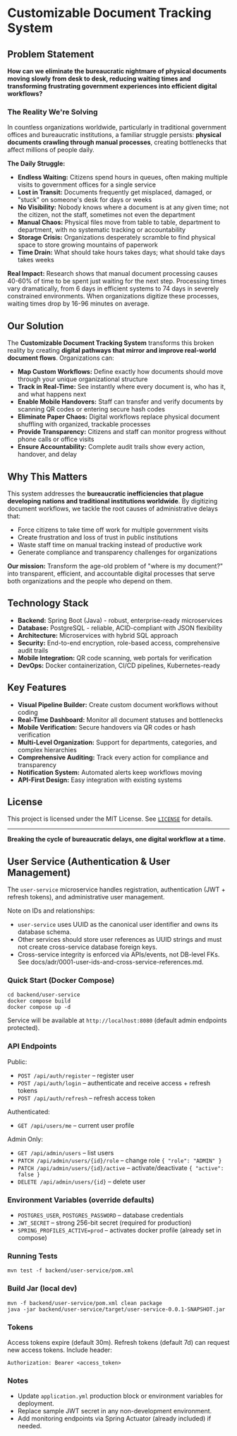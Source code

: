 # Customizable Document Tracking System

## Problem Statement

**How can we eliminate the bureaucratic nightmare of physical documents moving slowly from desk to desk, reducing waiting times and transforming frustrating government experiences into efficient digital workflows?**

### The Reality We're Solving

In countless organizations worldwide, particularly in traditional government offices and bureaucratic institutions, a familiar struggle persists: **physical documents crawling through manual processes**, creating bottlenecks that affect millions of people daily.

**The Daily Struggle:**

* **Endless Waiting:** Citizens spend hours in queues, often making multiple visits to government offices for a single service
* **Lost in Transit:** Documents frequently get misplaced, damaged, or "stuck" on someone's desk for days or weeks
* **No Visibility:** Nobody knows where a document is at any given time; not the citizen, not the staff, sometimes not even the department
* **Manual Chaos:** Physical files move from table to table, department to department, with no systematic tracking or accountability
* **Storage Crisis:** Organizations desperately scramble to find physical space to store growing mountains of paperwork
* **Time Drain:** What should take hours takes days; what should take days takes weeks

**Real Impact:** Research shows that manual document processing causes 40-60% of time to be spent just waiting for the next step. Processing times vary dramatically, from 6 days in efficient systems to 74 days in severely constrained environments. When organizations digitize these processes, waiting times drop by 16-96 minutes on average.

## Our Solution

The **Customizable Document Tracking System** transforms this broken reality by creating **digital pathways that mirror and improve real-world document flows**. Organizations can:

* **Map Custom Workflows:** Define exactly how documents should move through your unique organizational structure
* **Track in Real-Time:** See instantly where every document is, who has it, and what happens next
* **Enable Mobile Handovers:** Staff can transfer and verify documents by scanning QR codes or entering secure hash codes
* **Eliminate Paper Chaos:** Digital workflows replace physical document shuffling with organized, trackable processes
* **Provide Transparency:** Citizens and staff can monitor progress without phone calls or office visits
* **Ensure Accountability:** Complete audit trails show every action, handover, and delay

## Why This Matters

This system addresses the **bureaucratic inefficiencies that plague developing nations and traditional institutions worldwide**. By digitizing document workflows, we tackle the root causes of administrative delays that:

* Force citizens to take time off work for multiple government visits
* Create frustration and loss of trust in public institutions
* Waste staff time on manual tracking instead of productive work
* Generate compliance and transparency challenges for organizations

**Our mission:** Transform the age-old problem of "where is my document?" into transparent, efficient, and accountable digital processes that serve both organizations and the people who depend on them.

## Technology Stack

* **Backend:** Spring Boot (Java) - robust, enterprise-ready microservices
* **Database:** PostgreSQL - reliable, ACID-compliant with JSON flexibility
* **Architecture:** Microservices with hybrid SQL approach
* **Security:** End-to-end encryption, role-based access, comprehensive audit trails
* **Mobile Integration:** QR code scanning, web portals for verification
* **DevOps:** Docker containerization, CI/CD pipelines, Kubernetes-ready

## Key Features

* **Visual Pipeline Builder:** Create custom document workflows without coding
* **Real-Time Dashboard:** Monitor all document statuses and bottlenecks
* **Mobile Verification:** Secure handovers via QR codes or hash verification
* **Multi-Level Organization:** Support for departments, categories, and complex hierarchies
* **Comprehensive Auditing:** Track every action for compliance and transparency
* **Notification System:** Automated alerts keep workflows moving
* **API-First Design:** Easy integration with existing systems

## License

This project is licensed under the MIT License. See [`LICENSE`](./LICENSE) for details.

---

**Breaking the cycle of bureaucratic delays, one digital workflow at a time.**

## User Service (Authentication & User Management)

The `user-service` microservice handles registration, authentication (JWT + refresh tokens), and administrative user management.

Note on IDs and relationships:
- `user-service` uses UUID as the canonical user identifier and owns its database schema.
- Other services should store user references as UUID strings and must not create cross-service database foreign keys.
- Cross-service integrity is enforced via APIs/events, not DB-level FKs. See docs/adr/0001-user-ids-and-cross-service-references.md.

### Quick Start (Docker Compose)

```
cd backend/user-service
docker compose build
docker compose up -d
```

Service will be available at `http://localhost:8080` (default admin endpoints protected).

### API Endpoints

Public:
* `POST /api/auth/register` – register user
* `POST /api/auth/login` – authenticate and receive access + refresh tokens
* `POST /api/auth/refresh` – refresh access token

Authenticated:
* `GET /api/users/me` – current user profile

Admin Only:
* `GET /api/admin/users` – list users
* `PATCH /api/admin/users/{id}/role` – change role `{ "role": "ADMIN" }`
* `PATCH /api/admin/users/{id}/active` – activate/deactivate `{ "active": false }`
* `DELETE /api/admin/users/{id}` – delete user

### Environment Variables (override defaults)

* `POSTGRES_USER`, `POSTGRES_PASSWORD` – database credentials
* `JWT_SECRET` – strong 256-bit secret (required for production)
* `SPRING_PROFILES_ACTIVE=prod` – activates docker profile (already set in compose)

### Running Tests

```
mvn test -f backend/user-service/pom.xml
```

### Build Jar (local dev)

```
mvn -f backend/user-service/pom.xml clean package
java -jar backend/user-service/target/user-service-0.0.1-SNAPSHOT.jar
```

### Tokens

Access tokens expire (default 30m). Refresh tokens (default 7d) can request new access tokens. Include header:

`Authorization: Bearer <access_token>`

### Notes

* Update `application.yml` production block or environment variables for deployment.
* Replace sample JWT secret in any non-development environment.
* Add monitoring endpoints via Spring Actuator (already included) if needed.

